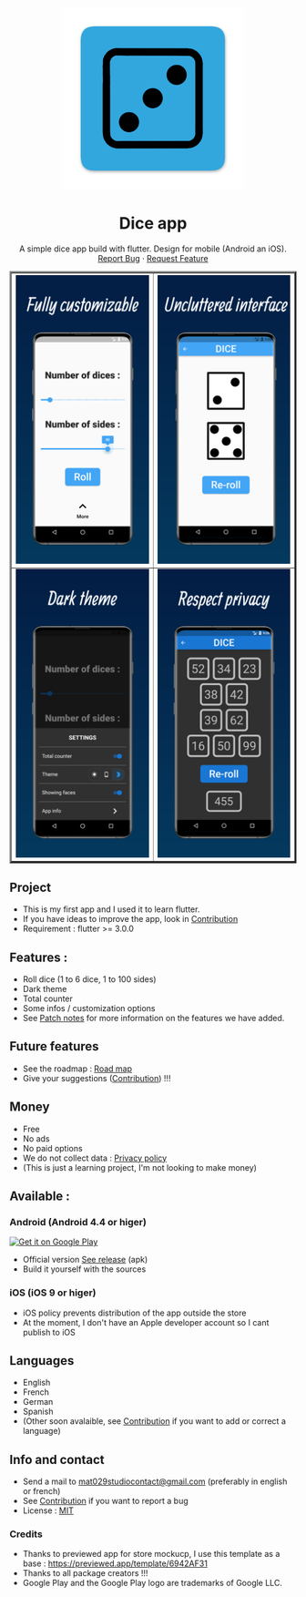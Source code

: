 <div align="center">
  <a>
    <img src="image/icon.png" alt="Logo" width="320" height="320">
  </a>

<h1 align="center">Dice app</h1>

  <p align="center">
    A simple dice app build with flutter. Design for mobile (Android an iOS).
    <br />
    <a href="https://github.com/Mat029/Dice/issues">Report Bug</a>
    ·
    <a href="https://github.com/Mat029/Dice/issues">Request Feature</a>
  </p>

  <table border="3" align="center">
  <tr>
    <th><img src = "image/image1.jpeg" alt = "Fully customisable"></img></th>
    <th><img src = "image/image2.jpeg" alt = "Uncletered interface"></img></th>
  </tr>
  <tr>
    <td><img src = "image/image4.jpeg" alt = "Dark theme"></img></td>
    <td><img src = "image/image5.jpeg" alt = "Respect your privacy"></img></td>
  </tr>
  </table>
</div>

## Project

* This is my first app and I used it to learn flutter. 
* If you have ideas to improve the app, look in [Contribution](CONTRIBUTING.md)
* Requirement : flutter >= 3.0.0

## Features :

* Roll dice (1 to 6 dice, 1 to 100 sides)
* Dark theme
* Total counter
* Some infos / customization options
* See [Patch notes](CHANGES.md) for more information on the features we have added.

## Future features

* See the roadmap : [Road map](ROAD_MAP.md)
* Give your suggestions ([Contribution](CONTRIBUTING.md)) !!!

## Money 

* Free
* No ads
* No paid options
* We do not collect data : [Privacy policy](https://github.com/Mat029/mat029studio_privacy/blob/main/privacy_policy_dice.md)
* (This is just a learning project, I'm not looking to make money)

## Available :
### Android (Android 4.4 or higer) 


<a href='https://play.google.com/store/apps/details?id=com.mat029studio.dice&pcampaignid=pcampaignidMKT-Other-global-all-co-prtnr-py-PartBadge-Mar2515-1'><img alt='Get it on Google Play' src='https://play.google.com/intl/en_us/badges/static/images/badges/en_badge_web_generic.png'/></a>


* Official version [See release](https://github.com/Mat029/Dice/releases) (apk)
* Build it yourself with the sources

### iOS (iOS 9 or higer)

* iOS policy prevents distribution of the app outside the store 
* At the moment, I don't have an Apple developer account so I cant publish to iOS

## Languages

* English
* French 
* German
* Spanish
* (Other soon avalaible, see [Contribution](CONTRIBUTING.md) if you want to add or correct a language)

## Info and contact

* Send a mail to mat029studiocontact@gmail.com (preferably in english or french)
* See [Contribution](CONTRIBUTING.md) if you want to report a bug
* License : [MIT](LICENSE)

### Credits

* Thanks to previewed app for store mockucp, I use this template as a base : https://previewed.app/template/6942AF31
* Thanks to all package creators !!! 
* Google Play and the Google Play logo are trademarks of Google LLC.